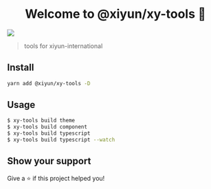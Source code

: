 <h1 align="center">Welcome to @xiyun/xy-tools 👋</h1>
<p>
  <img src="https://img.shields.io/badge/version-0.0.12-blue.svg?cacheSeconds=2592000" />
</p>

> tools for xiyun-international

## Install

```sh
yarn add @xiyun/xy-tools -D
```

## Usage
```bash
$ xy-tools build theme
$ xy-tools build component
$ xy-tools build typescript
$ xy-tools build typescript --watch
```


## Show your support
Give a ⭐️ if this project helped you!
